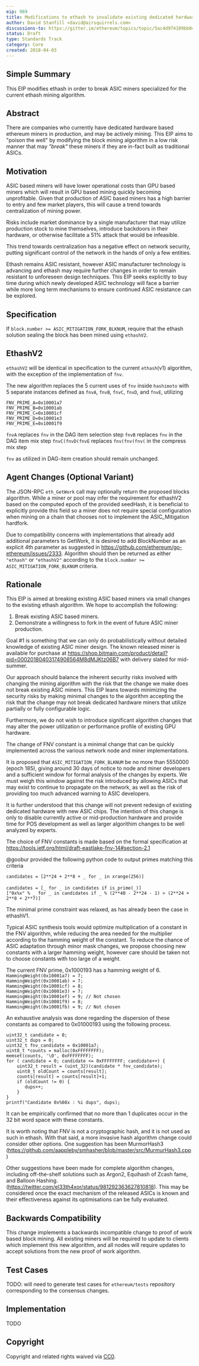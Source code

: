 ```yaml
---
eip: 969 
title: Modifications to ethash to invalidate existing dedicated hardware implementations 
author: David Stanfill <david@airsquirrels.com> 
discussions-to: https://gitter.im/ethereum/topics/topic/5ac4d974109bb043328911ce/eip-969-discussion 
status: Draft
type: Standards Track
category: Core
created: 2018-04-03
---
```



## Simple Summary

This EIP modifies ethash in order to break ASIC miners specialized for the current ethash
mining algorithm.


## Abstract

There are companies who currently have dedicated hardware based ethereum miners in
production, and may be actively mining.  This EIP aims to "poison
the well" by modifying the block mining algorithm in a low risk manner that
may *"break"* these miners if they are in-fact built as traditional ASICs.


## Motivation

ASIC based miners will have lower operational costs than GPU based miners which
will result in GPU based mining quickly becoming unprofitable.  Given that
production of ASIC based miners has a high barrier to entry and few market players,
this will cause a trend towards centralization of mining power.  

Risks include market dominance by a single manufacturer that may utilize production 
stock to mine themselves, introduce backdoors in their hardware, or otherwise 
facilitate a 51% attack that would be infeasible. 

This trend towards centralization has a negative effect on network security,
putting significant control of the network in the hands of only a few entities.

Ethash remains ASIC resistant, however ASIC manufacturer technology is advancing
and ethash may require further changes in order to remain resistant to unforeseen
design techniques. This EIP seeks explicitly to buy time during which newly developed
ASIC technology will face a barrier while more long term mechanisms to ensure 
continued ASIC resistance can be explored.  

## Specification

If `block.number >= ASIC_MITIGATION_FORK_BLKNUM`, require that the ethash solution 
sealing the block has been mined using `ethashV2`.

## EthashV2

`ethashV2` will be identical in specification to the current `ethash`(v1) algorithm, with
the exception of the implementation of `fnv`. 

The new algorithm replaces the 5 current uses of `fnv` inside `hashimoto` with 5 
separate instances defined as `fnvA`, `fnvB`, `fnvC`, `fnvD`, and `fnvE`, utilizing 

`FNV_PRIME_A=0x10001a7`  
`FNV_PRIME_B=0x10001ab`  
`FNV_PRIME_C=0x10001cf`  
`FNV_PRIME_D=0x10001e3`  
`FNV_PRIME_E=0x10001f9`  


`fnvA` replaces `fnv` in the DAG item selection step
`fnvB` replaces `fnv` in the DAG item mix step
`fnvC(fnvD(fnvE` replaces `fnv(fnv(fnv(` in the compress mix step

`fnv` as utilized in DAG-item creation should remain unchanged.

## Agent Changes (Optional Variant)
 
The JSON-RPC `eth_GetWork` call may optionally return the proposed blocks algorithm.
While a miner or pool may infer the requirement for ethashV2 based on the computed 
epoch of the provided seedHash, it is beneficial to explicitly provide this
field so a miner does not require special configuration when mining on a chain
that chooses not to implement the ASIC_Mitigation hardfork.

Due to compatibility concerns with implementations that already add additional 
parameters to GetWork, it is desired to add BlockNumber as an explicit 4th parameter 
as suggested in https://github.com/ethereum/go-ethereum/issues/2333. Algorithm 
should then be returned as either `"ethash"` or `"ethashV2"` according to the 
`block.number >= ASIC_MITIGATION_FORK_BLKNUM` criteria. 
  
## Rationale

This EIP is aimed at breaking existing ASIC based miners via small changes to the
existing ethash algorithm.  We hope to accomplish the following:

1. Break existing ASIC based miners.
2. Demonstrate a willingness to fork in the event of future ASIC miner production.

Goal #1 is something that we can only do probabilistically without detailed
knowledge of existing ASIC miner design. The known released miner is available for 
purchase at https://shop.bitmain.com/product/detail?pid=00020180403174908564M8dMJKtz06B7
with delivery slated for mid-summer.  

Our approach should balance the inherent security risks involved with changing 
the mining algorithm with the risk that the change we make does not break existing
 ASIC miners.  This EIP leans towards minimizing the security risks by making minimal
 changes to the algorithm accepting the risk that the change may not break dedicated
 hardware miners that utilize partially or fully configurable logic. 

Furthermore, we do not wish to introduce significant algorithm changes that
may alter the power utilization or performance profile of existing GPU hardware.

The change of FNV constant is a minimal change that can be quickly
implemented across the various network node and miner implementations.

It is proposed that `ASIC_MITIGATION_FORK_BLKNUM` be no more than 5550000 (epoch 185), giving
around 30 days of notice to node and miner developers and a sufficient window
for formal analysis of the changes by experts. We must weigh this window against
the risk introduced by allowing ASICs that may exist to continue to propagate
on the network, as well as the risk of providing too much advanced warning to 
ASIC developers. 

It is further understood that this change will not prevent redesign of existing
dedicated hardware with new ASIC chips. The intention of this change is only
to disable currently active or mid-production hardware and provide time for
POS development as well as larger algorithim changes to be well analyzed by 
experts.

The choice of FNV constants is made based on the formal specification at
https://tools.ietf.org/html/draft-eastlake-fnv-14#section-2.1

@goobur provided the following python code to output primes matching this criteria

`candidates = [2**24 + 2**8 + _ for _ in xrange(256)]`</br>  
`candidates = [_ for _ in candidates if is_prime(_)]`</br>
`["0x%x" % _ for _ in candidates if _ % (2**40 - 2**24 - 1) > (2**24 + 2**8 + 2**7)]`</br>  

The minimal prime constraint was relaxed, as has already been the case in ethashV1.

Typical ASIC synthesis tools would optimize multiplication of a constant
in the FNV algorithm, while reducing the area needed for the multiplier according
to the hamming weight of the constant. To reduce the chance of ASIC adaptation
through minor mask changes, we propose choosing new constants with a larger
hamming weight, however care should be taken not to choose constants with too
large of a weight.

The current FNV prime, 0x1000193 has a hamming weight of 6.   
`HammingWeight(0x10001a7) = 7;`  
`HammingWeight(0x10001ab) = 7;`    
`HammingWeight(0x10001cf) = 8;`    
`HammingWeight(0x10001e3) = 7;`    
`HammingWeight(0x10001ef) = 9; // Not chosen`   
`HammingWeight(0x10001f9) = 8;`  
`HammingWeight(0x10001fb) = 9; // Not chosen`

An exhaustive analysis was done regarding the dispersion of these constants as compared to 0x01000193 
using the following process.

```
uint32_t candidate = 0;
uint32_t dups = 0;
uint32_t fnv_candidate = 0x10001a7;
uint8_t *counts = malloc(0xFFFFFFFF);
memset(counts, '\0', 0xFFFFFFFF);
for ( candidate = 0; candidate <= 0xFFFFFFFF; candidate++) {
    uint32_t result = (uint_32)(candidate * fnv_candidate);
    uint8_t oldCount = counts[result];
    counts[result] = counts[result]+1;
    if (oldCount != 0) {
       dups++;
    }
}
printf("Candidate 0x%08x : %i dups", dups);
```

It can be empirically confirmed that no more than 1 duplicates occur in the 32 bit word space with these constants. 

It is worth noting that FNV is not a cryptographic hash, and it is not used as such in ethash. With 
that said, a more invasive hash algorithm change could consider other options. One suggestion has been 
MurmorHash3 (https://github.com/aappleby/smhasher/blob/master/src/MurmurHash3.cpp)

Other suggestions have been made for complete algorithm changes, including off-the-shelf solutions 
such as Argon2, Equihash of Zcash fame, and Balloon Hashing.
(https://twitter.com/el33th4xor/status/981292363627810818). This may be considered once
the exact mechanism of the released ASICs is known and their effectiveness against its optimisations
can be fully evaluated.

## Backwards Compatibility

This change implements a backwards incompatible change to proof of work based
block mining.  All existing miners will be required to update to clients which
implement this new algorithm, and all nodes will require updates to accept
solutions from the new proof of work algorithm.

## Test Cases

TODO: will need to generate test cases for `ethereum/tests` repository corresponding to the consensus 
changes.

## Implementation

TODO

## Copyright

Copyright and related rights waived via [CC0](https://creativecommons.org/publicdomain/zero/1.0/).
